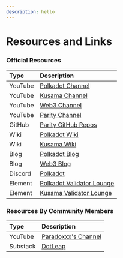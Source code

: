 ```yaml
---
description: hello
---
```


# Resources and Links

### Official Resources

| Type | Description |
| :--- | :--- |
| YouTube | [Polkadot Channel](%20%20https://www.youtube.com/channel/UCB7PbjuZLEba_znc7mEGNgw) |
| YouTube | [Kusama Channel](https://www.youtube.com/c/kusamanetwork) |
| YouTube | [Web3 Channel](https://www.youtube.com/channel/UClnw_bcNg4CAzF772qEtq4g) |
| YouTube | [Parity Channel](https://www.youtube.com/channel/UCSs5vZi0U7qHLkUjF3QnaWg) |
| GitHub | [Parity GitHub Repos](https://github.com/paritytech) |
| Wiki | [Polkadot Wiki](https://wiki.polkadot.network/docs/en/getting-started) |
| Wiki | [Kusama Wiki](https://guide.kusama.network/docs/en/kusama-index) |
| Blog | [Polkadot Blog](https://polkadot.network/blog/) |
| Blog | [Web3 Blog](%20%20https://medium.com/web3foundation) |
| Discord | [Polkadot](%20%20https://discord.gg/wGUDt2p) |
| Element | [Polkadot Validator Lounge](https://app.element.io/#/room/#polkadot-validator-lounge:matrix.org) |
| Element | [Kusama Validator Lounge](https://app.element.io/#/room/#KusamaValidatorLounge:polkadot.builders) |

### Resources By Community Members

| Type | Description |
| :--- | :--- |
| YouTube | [Paradoxxx's Channel](https://www.youtube.com/channel/UCaL8-V37qcHeaVYtlOAdgAA) |
| Substack | [DotLeap](https://newsletter.dotleap.com/) |







